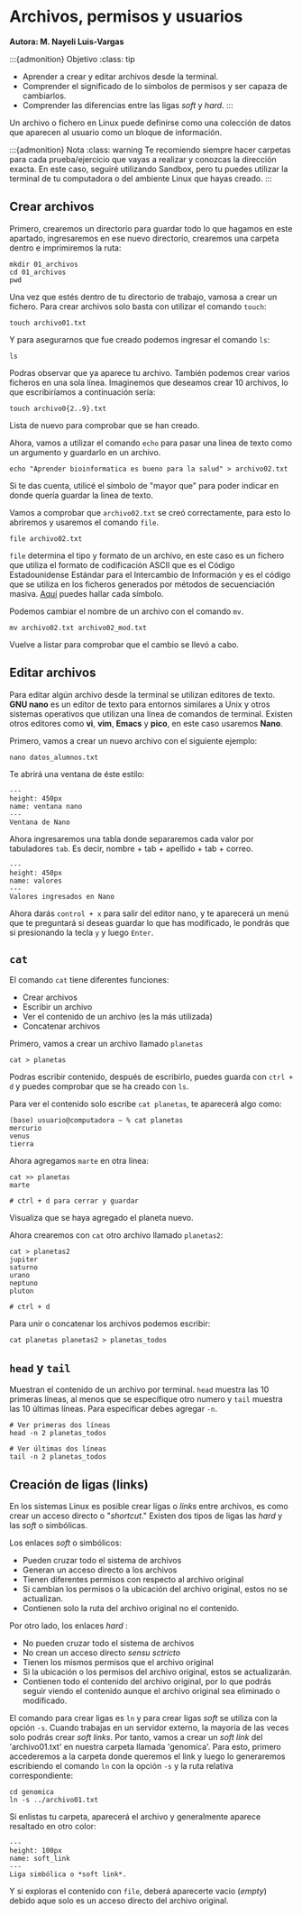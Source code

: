 # Archivos, permisos y usuarios
**Autora: M. Nayeli Luis-Vargas**

:::{admonition} Objetivo
:class: tip
* Aprender a crear y editar archivos desde la terminal.
* Comprender el significado de lo símbolos de permisos y ser capaza de cambiarlos.
* Comprender las diferencias entre las ligas *soft* y *hard*.
:::

Un archivo o fichero  en Linux puede definirse como una colección de datos que aparecen al usuario como un bloque de información.

:::{admonition} Nota
:class: warning
Te recomiendo siempre hacer carpetas para cada prueba/ejercicio que vayas a realizar y conozcas la dirección exacta. En este caso, seguiré utilizando Sandbox, pero tu puedes utilizar la terminal de tu computadora o del ambiente Linux que hayas creado.
:::

## Crear archivos

Primero, crearemos un directorio para guardar todo lo que hagamos en este apartado, ingresaremos en ese nuevo directorio, crearemos una carpeta dentro e imprimiremos la ruta:


```{code-block} bash
mkdir 01_archivos
cd 01_archivos
pwd
```

Una vez que estés dentro de tu directorio de trabajo, vamosa a crear un fichero. Para crear archivos solo basta con utilizar el comando `touch`:


```{code-block} bash
touch archivo01.txt
```

Y para asegurarnos que fue creado podemos ingresar el comando `ls`:

```{code-block} bash
ls
```

Podras observar que ya aparece tu archivo. También podemos crear varios ficheros en una sola línea. Imaginemos que deseamos crear 10 archivos, lo que escribiríamos a continuación sería:


```{code-block} bash
touch archivo0{2..9}.txt
```

Lista de nuevo para comprobar que se han creado.

Ahora, vamos a utilizar el comando `echo` para pasar una linea de texto como un argumento y guardarlo en un archivo.


```{code-block} bash
echo "Aprender bioinformatica es bueno para la salud" > archivo02.txt
```

Si te das cuenta, utilicé el símbolo de "mayor que" para poder indicar en donde quería guardar la linea de texto.

Vamos a comprobar que `archivo02.txt` se creó correctamente, para esto lo abriremos y usaremos el comando `file`.

```{code-block} bash
file archivo02.txt
```

`file` determina el tipo y formato de un archivo, en este caso es un fichero que utiliza el formato de codificación ASCII que es el Código Estadounidense Estándar para el Intercambio de Información y es el código que se utiliza en los ficheros generados por métodos de secuenciación masiva. <a href = "https://elcodigoascii.com.ar/">Aquí</a> puedes hallar cada símbolo.

Podemos cambiar el nombre de un archivo con el comando `mv`.


```{code-block} bash
mv archivo02.txt archivo02_mod.txt
```

Vuelve a listar para comprobar que el cambio se llevó a cabo.

## Editar archivos
Para editar algún archivo desde la terminal se utilizan editores de texto. **GNU nano** es un editor de texto para entornos similares a Unix y otros sistemas operativos que utilizan una línea de comandos de terminal. Existen otros editores como **vi**, **vim**, **Emacs** y **pico**, en este caso usaremos **Nano**.

Primero, vamos a crear un nuevo archivo con el siguiente ejemplo:


```{code-block} bash
nano datos_alumnos.txt
```

Te abrirá una ventana de éste estilo:

```{figure} ../img/04_archivos/nano.png
---
height: 450px
name: ventana nano
---
Ventana de Nano
```

Ahora ingresaremos una tabla donde separaremos cada valor por tabuladores `tab`. Es decir, nombre + tab + apellido + tab + correo.

```{figure} images/04_archivos/01.png
---
height: 450px
name: valores
---
Valores ingresados en Nano
```

Ahora darás `control + x` para salir del editor nano, y te aparecerá un menú que te preguntará si deseas guardar lo que has modificado, le pondrás que si presionando la tecla `y` y luego `Enter`.


## `cat`

El comando `cat` tiene diferentes funciones: 

* Crear archivos
* Escribir un archivo
* Ver el contenido de un archivo (es la más utilizada)
* Concatenar archivos

Primero, vamos a crear un archivo llamado `planetas`

```
cat > planetas
```
Podras escribir contenido, después de escribirlo, puedes guarda con `ctrl + d` y puedes comprobar que se ha creado con `ls`. 

Para ver el contenido solo escribe `cat planetas`, te aparecerá algo como:

```
(base) usuario@computadora ~ % cat planetas
mercurio
venus
tierra
```

Ahora agregamos `marte` en otra línea: 

```
cat >> planetas
marte

# ctrl + d para cerrar y guardar
```
Visualiza que se haya agregado el planeta nuevo. 

Ahora crearemos con `cat` otro archivo llamado `planetas2`: 

```
cat > planetas2
jupiter
saturno
urano
neptuno
pluton

# ctrl + d
```

Para unir o concatenar los archivos podemos escribir: 

```
cat planetas planetas2 > planetas_todos
```

## `head` y `tail`

Muestran el contenido de un archivo por terminal. `head` muestra las 10 primeras líneas, al menos que se específique otro numero y `tail` muestra las 10 últimas líneas. Para especificar debes agregar `-n`.

```
# Ver primeras dos líneas
head -n 2 planetas_todos

# Ver últimas dos líneas
tail -n 2 planetas_todos
```

## Creación de ligas (links)

En los sistemas Linux es posible crear ligas o *links* entre archivos, es como crear un acceso directo o "*shortcut*." Existen dos tipos de ligas las *hard* y las *soft* o simbólicas.

Los enlaces *soft* o simbólicos:
* Pueden cruzar todo el sistema de archivos
* Generan un acceso directo a los archivos
* Tienen diferentes permisos con respecto al archivo original
* Si cambian los permisos o la ubicación del archivo original, estos no se actualizan.
* Contienen solo la ruta del archivo original no el contenido.

Por otro lado, los enlaces *hard* :
* No pueden cruzar todo el sistema de archivos
* No crean un acceso directo *sensu sctricto*
* Tienen los mismos permisos que el archivo original
* Si la ubicación o los permisos del archivo original, estos se actualizarán.
* Contienen todo el contenido del archivo original, por lo que podrás seguir viendo el contenido aunque el archivo original sea eliminado o modificado.


El comando para crear ligas es `ln` y para crear ligas *soft* se utiliza con la opción `-s`.  Cuando trabajas en un servidor externo, la mayoría de las veces solo podrás crear *soft links*. Por tanto, vamos a crear un *soft link* del 'archivo01.txt' en nuestra carpeta llamada 'genomica'. Para esto, primero accederemos a la carpeta donde queremos el link y luego lo generaremos escribiendo el comando `ln` con la opción `-s` y la ruta relativa correspondiente:

```{code-block} bash
cd genomica
ln -s ../archivo01.txt
```
Si enlistas tu carpeta, aparecerá el archivo y generalmente aparece resaltado en otro color:

```{figure} ../img/04_archivos/soft_link.png
---
height: 100px
name: soft_link
---
Liga simbólica o *soft link*.
```

Y si exploras el contenido con `file`, deberá aparecerte vacio (*empty*) debido aque solo es un acceso directo del archivo original.

